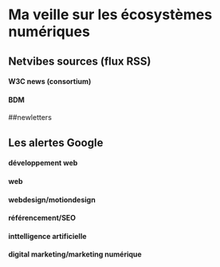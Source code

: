 # Ma veille sur les écosystèmes numériques

## Netvibes sources (flux RSS)
#### W3C news (consortium)
#### BDM
##newletters

## Les alertes Google
#### développement web
#### web
#### webdesign/motiondesign
#### référencement/SEO
#### inttelligence artificielle
#### digital marketing/marketing numérique
